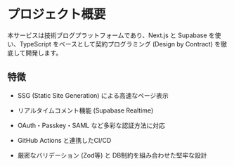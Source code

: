 # プロジェクト概要

本サービスは技術ブログプラットフォームであり、Next.js と Supabase を使い、TypeScript をベースとして契約プログラミング (Design by Contract) を徹底して開発します。
## 特徴

- SSG (Static Site Generation) による高速なページ表示

- リアルタイムコメント機能 (Supabase Realtime)

- OAuth・Passkey・SAML など多彩な認証方法に対応

- GitHub Actions と連携したCI/CD

- 厳密なバリデーション (Zod等) と DB制約を組み合わせた堅牢な設計
